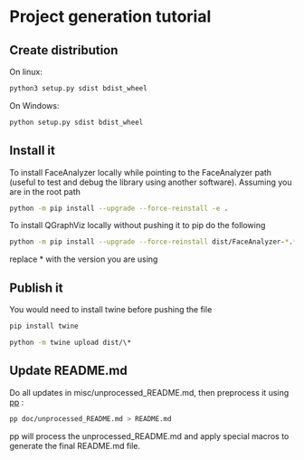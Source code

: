 # Project generation tutorial

## Create distribution

On linux:

```bash
python3 setup.py sdist bdist_wheel
```

On Windows:

```bash
python setup.py sdist bdist_wheel
```

## Install it

To install FaceAnalyzer locally while pointing to the FaceAnalyzer path (useful to test and debug the library using another software). Assuming you are in the root path

```bash
python -m pip install --upgrade --force-reinstall -e .
```

To install QGraphViz locally without pushing it to pip do the following

```bash
python -m pip install --upgrade --force-reinstall dist/FaceAnalyzer-*.*.*-py3-none-any.whl
```

replace \* with the version you are using

## Publish it

You would need to install twine before pushing the file
```bash
pip install twine
```

```bash
python -m twine upload dist/\*
```

## Update README.md

Do all updates in misc/unprocessed_README.md, then preprocess it using [pp](https://github.com/CDSoft/pp) :

```bash
pp doc/unprocessed_README.md > README.md
```

pp will process the unprocessed_README.md and apply special macros to generate the final README.md file.
